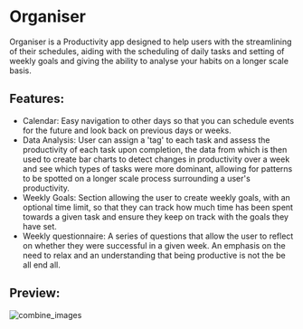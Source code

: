 # Organiser

Organiser is a Productivity app designed to help users with the streamlining of their schedules, aiding with the scheduling of daily tasks and setting of weekly goals and giving the ability to analyse your habits on a longer scale basis.

Features: 
-
- Calendar: Easy navigation to other days so that you can schedule events for the future and look back on previous days or weeks. 
- Data Analysis: User can assign a 'tag' to each task and assess the productivity of each task upon completion, the data from which is then used to create bar charts to detect changes in productivity over a week and see which types of tasks were more dominant, allowing for patterns to be spotted on a longer scale process surrounding a user's productivity.
- Weekly Goals: Section allowing the user to create weekly goals, with an optional time limit, so that they can track how much time has been spent towards a given task and ensure they keep on track with the goals they have set.
- Weekly questionnaire: A series of questions that allow the user to reflect on whether they were successful in a given week. An emphasis on the need to relax and an understanding that being productive is not the be all end all. 

Preview:
-
![combine_images](https://github.com/user-attachments/assets/230de1ba-8b1c-44ed-bb71-cdc473a06d3a)
